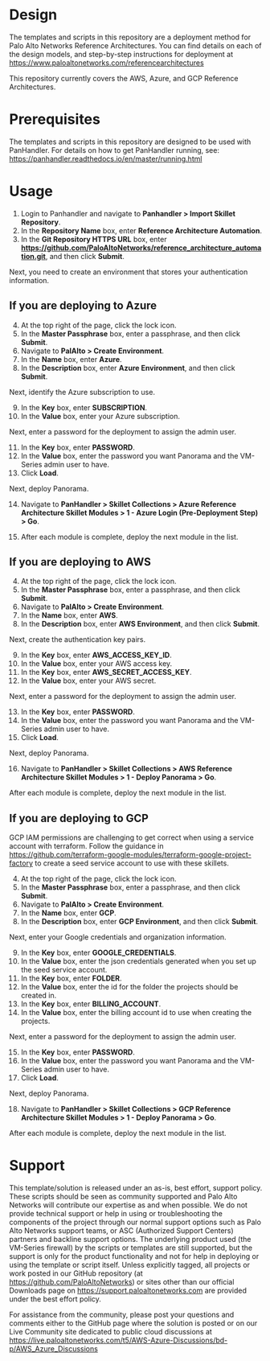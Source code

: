 # Design

The templates and scripts in this repository are a deployment method for Palo Alto Networks Reference Architectures. You can find details on each of the design models, and step-by-step instructions for deployment at https://www.paloaltonetworks.com/referencearchitectures 

This repository currently covers the AWS, Azure, and GCP Reference Architectures.

# Prerequisites

The templates and scripts in this repository are designed to be used with PanHandler. For details on how to get PanHandler running, see: https://panhandler.readthedocs.io/en/master/running.html

# Usage

1. Login to Panhandler and navigate to **Panhandler > Import Skillet Repository**.
2. In the **Repository Name** box, enter **Reference Architecture Automation**.
3. In the **Git Repository HTTPS URL** box, enter **https://github.com/PaloAltoNetworks/reference_architecture_automation.git**, and then click **Submit**.

Next, you need to create an environment that stores your authentication information. 

## If you are deploying to Azure

4. At the top right of the page, click the lock icon.
5. In the **Master Passphrase** box, enter a passphrase, and then click **Submit**.
6. Navigate to **PalAlto > Create Environment**.
7. In the **Name** box, enter **Azure**.
8. In the **Description** box, enter **Azure Environment**, and then click **Submit**.

Next, identify the Azure subscription to use.

9. In the **Key** box, enter **SUBSCRIPTION**.
10. In the **Value** box, enter your Azure subscription.

Next, enter a password for the deployment to assign the admin user.

11. In the **Key** box, enter **PASSWORD**.
12. In the **Value** box, enter the password you want Panorama and the VM-Series admin user to have.
13. Click **Load**.

Next, deploy Panorama.

14. Navigate to **PanHandler > Skillet Collections > Azure Reference Architecture Skillet Modules > 1 - Azure Login (Pre-Deployment Step) > Go**.

15. After each module is complete, deploy the next module in the list. 

## If you are deploying to AWS

4. At the top right of the page, click the lock icon.
5. In the **Master Passphrase** box, enter a passphrase, and then click **Submit**.
6. Navigate to **PalAlto > Create Environment**.
7. In the **Name** box, enter **AWS**.
8. In the **Description** box, enter **AWS Environment**, and then click **Submit**.

Next, create the authentication key pairs.

9. In the **Key** box, enter **AWS_ACCESS_KEY_ID**.
10. In the **Value** box, enter your AWS access key.
11. In the **Key** box, enter **AWS_SECRET_ACCESS_KEY**.
12. In the **Value** box, enter your AWS secret.

Next, enter a password for the deployment to assign the admin user.

13. In the **Key** box, enter **PASSWORD**.
14. In the **Value** box, enter the password you want Panorama and the VM-Series admin user to have.
15. Click **Load**.

Next, deploy Panorama.

16. Navigate to **PanHandler > Skillet Collections > AWS Reference Architecture Skillet Modules > 1 - Deploy Panorama > Go**.

After each module is complete, deploy the next module in the list. 

## If you are deploying to GCP

GCP IAM permissions are challenging to get correct when using a service account with terraform. Follow the guidance in https://github.com/terraform-google-modules/terraform-google-project-factory to create a seed service account to use with these skillets.

4. At the top right of the page, click the lock icon.
5. In the **Master Passphrase** box, enter a passphrase, and then click **Submit**.
6. Navigate to **PalAlto > Create Environment**.
7. In the **Name** box, enter **GCP**.
8. In the **Description** box, enter **GCP Environment**, and then click **Submit**.

Next, enter your Google credentials and organization information.

9. In the **Key** box, enter **GOOGLE_CREDENTIALS**.
10. In the **Value** box, enter the json credentials generated when you set up the seed service account.
11. In the **Key** box, enter **FOLDER**.
12. In the **Value** box, enter the id for the folder the projects should be created in.
13. In the **Key** box, enter **BILLING_ACCOUNT**.
14. In the **Value** box, enter the billing account id to use when creating the projects.

Next, enter a password for the deployment to assign the admin user.

15. In the **Key** box, enter **PASSWORD**.
16. In the **Value** box, enter the password you want Panorama and the VM-Series admin user to have.
17. Click **Load**.

Next, deploy Panorama.

18. Navigate to **PanHandler > Skillet Collections > GCP Reference Architecture Skillet Modules > 1 - Deploy Panorama > Go**.

After each module is complete, deploy the next module in the list. 

# Support

This template/solution is released under an as-is, best effort, support policy. These scripts should be seen as community supported and Palo Alto Networks will contribute our expertise as and when possible. We do not provide technical support or help in using or troubleshooting the components of the project through our normal support options such as Palo Alto Networks support teams, or ASC (Authorized Support Centers) partners and backline support options. The underlying product used (the VM-Series firewall) by the scripts or templates are still supported, but the support is only for the product functionality and not for help in deploying or using the template or script itself. Unless explicitly tagged, all projects or work posted in our GitHub repository (at https://github.com/PaloAltoNetworks) or sites other than our official Downloads page on https://support.paloaltonetworks.com are provided under the best effort policy.

For assistance from the community, please post your questions and comments either to the GitHub page where the solution is posted or on our Live Community site dedicated to public cloud discussions at https://live.paloaltonetworks.com/t5/AWS-Azure-Discussions/bd-p/AWS_Azure_Discussions
